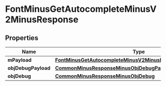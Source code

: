 
# FontMinusGetAutocompleteMinusV2MinusResponse

## Properties
Name | Type | Description | Notes
------------ | ------------- | ------------- | -------------
**mPayload** | [**FontMinusGetAutocompleteMinusV2MinusResponseMinusMPayload**](FontMinusGetAutocompleteMinusV2MinusResponseMinusMPayload.md) |  | 
**objDebugPayload** | [**CommonMinusResponseMinusObjDebugPayload**](CommonMinusResponseMinusObjDebugPayload.md) |  |  [optional]
**objDebug** | [**CommonMinusResponseMinusObjDebug**](CommonMinusResponseMinusObjDebug.md) |  |  [optional]



